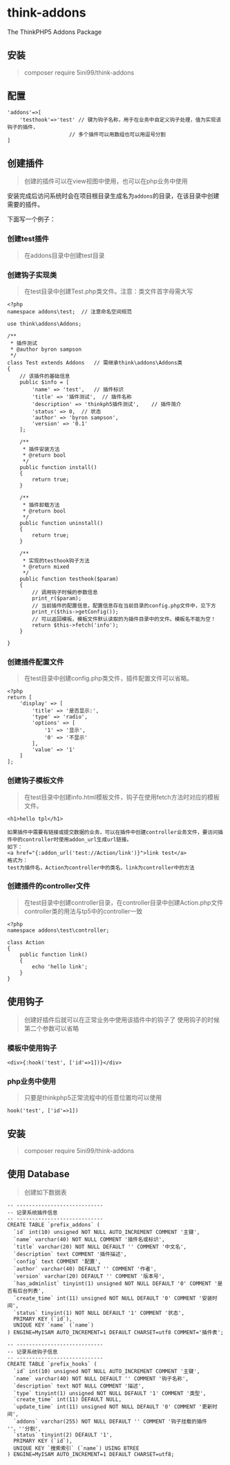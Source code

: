 # think-addons
The ThinkPHP5 Addons Package

## 安装
> composer require 5ini99/think-addons

## 配置

```
'addons'=>[
    'testhook'=>'test' // 键为钩子名称，用于在业务中自定义钩子处理，值为实现该钩子的插件，
					// 多个插件可以用数组也可以用逗号分割
]
```

## 创建插件
> 创建的插件可以在view视图中使用，也可以在php业务中使用
 
安装完成后访问系统时会在项目根目录生成名为`addons`的目录，在该目录中创建需要的插件。

下面写一个例子：

### 创建test插件
> 在addons目录中创建test目录

### 创建钩子实现类
> 在test目录中创建Test.php类文件。注意：类文件首字母需大写

```
<?php
namespace addons\test;	// 注意命名空间规范

use think\addons\Addons;

/**
 * 插件测试
 * @author byron sampson
 */
class Test extends Addons	// 需继承think\addons\Addons类
{
	// 该插件的基础信息
    public $info = [
        'name' => 'test',	// 插件标识
        'title' => '插件测试',	// 插件名称
        'description' => 'thinkph5插件测试',	// 插件简介
        'status' => 0,	// 状态
        'author' => 'byron sampson',
        'version' => '0.1'
    ];

    /**
     * 插件安装方法
     * @return bool
     */
    public function install()
    {
        return true;
    }

    /**
     * 插件卸载方法
     * @return bool
     */
    public function uninstall()
    {
        return true;
    }

    /**
     * 实现的testhook钩子方法
     * @return mixed
     */
    public function testhook($param)
    {
		// 调用钩子时候的参数信息
        print_r($param);
		// 当前插件的配置信息，配置信息存在当前目录的config.php文件中，见下方
        print_r($this->getConfig());
		// 可以返回模板，模板文件默认读取的为插件目录中的文件。模板名不能为空！
        return $this->fetch('info');
    }

}
```

### 创建插件配置文件
> 在test目录中创建config.php类文件，插件配置文件可以省略。

```
<?php
return [
    'display' => [
        'title' => '是否显示:',
        'type' => 'radio',
        'options' => [
            '1' => '显示',
            '0' => '不显示'
        ],
        'value' => '1'
    ]
];
```

### 创建钩子模板文件
> 在test目录中创建info.html模板文件，钩子在使用fetch方法时对应的模板文件。

```
<h1>hello tpl</h1>

如果插件中需要有链接或提交数据的业务，可以在插件中创建controller业务文件，要访问插件中的controller时使用addon_url生成url链接。
如下：
<a href="{:addon_url('test://Action/link')}">link test</a>
格式为：
test为插件名，Action为controller中的类名，link为controller中的方法
```

### 创建插件的controller文件
> 在test目录中创建controller目录，在controller目录中创建Action.php文件
> controller类的用法与tp5中的controller一致

```
<?php
namespace addons\test\controller;

class Action
{
    public function link()
    {
        echo 'hello link';
    }
}
```

## 使用钩子
> 创建好插件后就可以在正常业务中使用该插件中的钩子了
> 使用钩子的时候第二个参数可以省略

### 模板中使用钩子

```
<div>{:hook('test', ['id'=>1])}</div>
```

### php业务中使用
> 只要是thinkphp5正常流程中的任意位置均可以使用

```
hook('test', ['id'=>1])
```
## 安装
> composer require 5ini99/think-addons

## 使用 Database
> 创建如下数据表

```
-- ----------------------------
-- 记录系统插件信息
-- ----------------------------
CREATE TABLE `prefix_addons` (
  `id` int(10) unsigned NOT NULL AUTO_INCREMENT COMMENT '主键',
  `name` varchar(40) NOT NULL COMMENT '插件名或标识',
  `title` varchar(20) NOT NULL DEFAULT '' COMMENT '中文名',
  `description` text COMMENT '插件描述',
  `config` text COMMENT '配置',
  `author` varchar(40) DEFAULT '' COMMENT '作者',
  `version` varchar(20) DEFAULT '' COMMENT '版本号',
  `has_adminlist` tinyint(1) unsigned NOT NULL DEFAULT '0' COMMENT '是否有后台列表',
  `create_time` int(11) unsigned NOT NULL DEFAULT '0' COMMENT '安装时间',
  `status` tinyint(1) NOT NULL DEFAULT '1' COMMENT '状态',
  PRIMARY KEY (`id`),
  UNIQUE KEY `name` (`name`)
) ENGINE=MyISAM AUTO_INCREMENT=1 DEFAULT CHARSET=utf8 COMMENT='插件表';

-- ----------------------------
-- 记录系统钩子信息
-- ----------------------------
CREATE TABLE `prefix_hooks` (
  `id` int(10) unsigned NOT NULL AUTO_INCREMENT COMMENT '主键',
  `name` varchar(40) NOT NULL DEFAULT '' COMMENT '钩子名称',
  `description` text NOT NULL COMMENT '描述',
  `type` tinyint(1) unsigned NOT NULL DEFAULT '1' COMMENT '类型',
  `create_time` int(11) DEFAULT NULL,
  `update_time` int(11) unsigned NOT NULL DEFAULT '0' COMMENT '更新时间',
  `addons` varchar(255) NOT NULL DEFAULT '' COMMENT '钩子挂载的插件 ''，''分割',
  `status` tinyint(2) DEFAULT '1',
  PRIMARY KEY (`id`),
  UNIQUE KEY `搜索索引` (`name`) USING BTREE
) ENGINE=MyISAM AUTO_INCREMENT=1 DEFAULT CHARSET=utf8;
```
